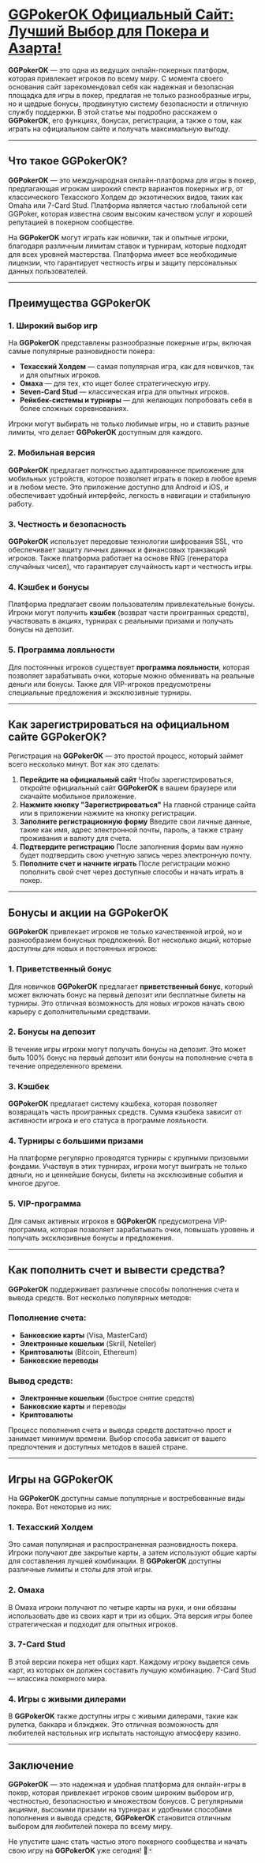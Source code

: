 # [GGPokerOK Официальный Сайт: Лучший Выбор для Покера и Азарта!](https://click.ggpartners.com/?serial=592\&creative_id=153\&anid=polzovat_publish)

**GGPokerOK** — это одна из ведущих онлайн-покерных платформ, которая привлекает игроков по всему миру. С момента своего основания сайт зарекомендовал себя как надежная и безопасная площадка для игры в покер, предлагая не только разнообразные игры, но и щедрые бонусы, продвинутую систему безопасности и отличную службу поддержки. В этой статье мы подробно расскажем о **GGPokerOK**, его функциях, бонусах, регистрации, а также о том, как играть на официальном сайте и получать максимальную выгоду.

***

## Что такое GGPokerOK?

**GGPokerOK** — это международная онлайн-платформа для игры в покер, предлагающая игрокам широкий спектр вариантов покерных игр, от классического Техасского Холдем до экзотических видов, таких как Omaha или 7-Card Stud. Платформа является частью глобальной сети GGPoker, которая известна своим высоким качеством услуг и хорошей репутацией в покерном сообществе.

На **GGPokerOK** могут играть как новички, так и опытные игроки, благодаря различным лимитам ставок и турнирам, которые подходят для всех уровней мастерства. Платформа имеет все необходимые лицензии, что гарантирует честность игры и защиту персональных данных пользователей.

***

## Преимущества GGPokerOK

### 1. **Широкий выбор игр**

На **GGPokerOK** представлены разнообразные покерные игры, включая самые популярные разновидности покера:

* **Техасский Холдем** — самая популярная игра, как для новичков, так и для опытных игроков.
* **Омаха** — для тех, кто ищет более стратегическую игру.
* **Seven-Card Stud** — классическая игра для опытных игроков.
* **Рейкбек-системы и турниры** — для желающих попробовать себя в более сложных соревнованиях.

Игроки могут выбирать не только любимые игры, но и ставить разные лимиты, что делает **GGPokerOK** доступным для каждого.

### 2. **Мобильная версия**

**GGPokerOK** предлагает полностью адаптированное приложение для мобильных устройств, которое позволяет играть в покер в любое время и в любом месте. Это приложение доступно для Android и iOS, и обеспечивает удобный интерфейс, легкость в навигации и стабильную работу.

### 3. **Честность и безопасность**

**GGPokerOK** использует передовые технологии шифрования SSL, что обеспечивает защиту личных данных и финансовых транзакций игроков. Также платформа работает на основе RNG (генератора случайных чисел), что гарантирует случайность карт и честность игры.

### 4. **Кэшбек и бонусы**

Платформа предлагает своим пользователям привлекательные бонусы. Игроки могут получить **кэшбек** (возврат части проигранных средств), участвовать в акциях, турнирах с реальными призами и получать бонусы на депозит.

### 5. **Программа лояльности**

Для постоянных игроков существует **программа лояльности**, которая позволяет зарабатывать очки, которые можно обменивать на реальные деньги или бонусы. Также для VIP-игроков предусмотрены специальные предложения и эксклюзивные турниры.

***

## Как зарегистрироваться на официальном сайте GGPokerOK?

Регистрация на **GGPokerOK** — это простой процесс, который займет всего несколько минут. Вот как это сделать:

1. **Перейдите на официальный сайт**
   Чтобы зарегистрироваться, откройте официальный сайт **GGPokerOK** в вашем браузере или скачайте мобильное приложение.
2. **Нажмите кнопку "Зарегистрироваться"**
   На главной странице сайта или в приложении нажмите на кнопку регистрации.
3. **Заполните регистрационную форму**
   Введите свои личные данные, такие как имя, адрес электронной почты, пароль, а также страну проживания и валюту для счета.
4. **Подтвердите регистрацию**
   После заполнения формы вам нужно будет подтвердить свою учетную запись через электронную почту.
5. **Пополните счет и начните играть**
   После регистрации можно пополнить свой счет через доступные способы и начать играть в покер.

***

## Бонусы и акции на GGPokerOK

**GGPokerOK** привлекает игроков не только качественной игрой, но и разнообразием бонусных предложений. Вот несколько акций, которые доступны для новых и постоянных игроков:

### 1. **Приветственный бонус**

Для новичков **GGPokerOK** предлагает **приветственный бонус**, который может включать бонус на первый депозит или бесплатные билеты на турниры. Это отличная возможность для новых игроков начать свою карьеру с дополнительными средствами.

### 2. **Бонусы на депозит**

В течение игры игроки могут получать бонусы на депозит. Это может быть 100% бонус на первый депозит или бонусы на пополнение счета в течение определенного времени.

### 3. **Кэшбек**

**GGPokerOK** предлагает систему кэшбека, которая позволяет возвращать часть проигранных средств. Сумма кэшбека зависит от активности игрока и его статуса в программе лояльности.

### 4. **Турниры с большими призами**

На платформе регулярно проводятся турниры с крупными призовыми фондами. Участвуя в этих турнирах, игроки могут выиграть не только деньги, но и ценнейшие бонусы, билеты на эксклюзивные события и многое другое.

### 5. **VIP-программа**

Для самых активных игроков в **GGPokerOK** предусмотрена VIP-программа, которая позволяет зарабатывать очки, повышать уровень и получать эксклюзивные бонусы и предложения.

***

## Как пополнить счет и вывести средства?

**GGPokerOK** поддерживает различные способы пополнения счета и вывода средств. Вот несколько популярных методов:

### Пополнение счета:

* **Банковские карты** (Visa, MasterCard)
* **Электронные кошельки** (Skrill, Neteller)
* **Криптовалюты** (Bitcoin, Ethereum)
* **Банковские переводы**

### Вывод средств:

* **Электронные кошельки** (быстрое снятие средств)
* **Банковские карты** и переводы
* **Криптовалюты**

Процесс пополнения счета и вывода средств достаточно прост и занимает минимум времени. Выбор способа зависит от вашего предпочтения и доступных методов в вашей стране.

***

## Игры на GGPokerOK

На **GGPokerOK** доступны самые популярные и востребованные виды покера. Вот некоторые из них:

### 1. **Техасский Холдем**

Это самая популярная и распространенная разновидность покера. Игроки получают две закрытые карты, а затем используют общие карты для составления лучшей комбинации. В **GGPokerOK** доступны различные лимиты и столы для этой игры.

### 2. **Омаха**

В Омаха игроки получают по четыре карты на руки, и они обязаны использовать две из своих карт и три из общих. Эта версия игры более стратегическая и подходит для опытных игроков.

### 3. **7-Card Stud**

В этой версии покера нет общих карт. Каждому игроку выдается семь карт, из которых он должен составить лучшую комбинацию. 7-Card Stud — классика покерного мира.

### 4. **Игры с живыми дилерами**

В **GGPokerOK** также доступны игры с живыми дилерами, такие как рулетка, баккара и блэкджек. Это отличная возможность для любителей настольных игр испытать настоящую атмосферу казино.

***

## Заключение

**GGPokerOK** — это надежная и удобная платформа для онлайн-игры в покер, которая привлекает игроков своим широким выбором игр, честностью, безопасностью и множеством бонусов. С регулярными акциями, высокими призами на турнирах и удобными способами пополнения и вывода средств, **GGPokerOK** становится отличным выбором для любителей покера по всему миру.

Не упустите шанс стать частью этого покерного сообщества и начать свою игру на **GGPokerOK** уже сегодня! 🎉🃏
